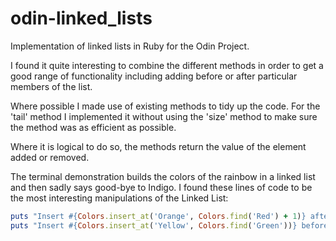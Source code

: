 # odin-linked_lists

Implementation of linked lists in Ruby for the Odin Project.

I found it quite interesting to combine the different methods in order to get a good range of functionality including adding before or after particular members of the list.

Where possible I made use of existing methods to tidy up the code. For the 'tail' method I implemented it without using the 'size' method to make sure the method was as efficient as possible.

Where it is logical to do so, the methods return the value of the element added or removed.

The terminal demonstration builds the colors of the rainbow in a linked list and then sadly says good-bye to Indigo. I found these lines of code to be the most interesting manipulations of the Linked List:

```Ruby
puts "Insert #{Colors.insert_at('Orange', Colors.find('Red') + 1)} after Red..."
puts "Insert #{Colors.insert_at('Yellow', Colors.find('Green'))} before Green..."
```